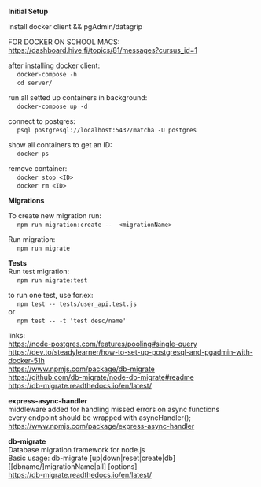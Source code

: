 **Initial Setup**
  
install docker client && pgAdmin/datagrip  

FOR DOCKER ON SCHOOL MACS:  
https://dashboard.hive.fi/topics/81/messages?cursus_id=1  
  
after installing docker client:  
	&emsp; `docker-compose -h`  
	&emsp; 	`cd server/`


  
run all setted up containers in background:  
	&emsp; `docker-compose up -d`  
  
connect to postgres:  
	&emsp; `psql postgresql://localhost:5432/matcha -U postgres`  
  
show all containers to get an ID:  
	&emsp; `docker ps`  
  
remove container:  
	&emsp; `docker stop <ID>`  
	&emsp; `docker rm <ID>`  
  
**Migrations**
  
To create new migration run:  
&emsp; `npm run migration:create --  <migrationName>`  
  
Run migration:  
&emsp; `npm run migrate`  
  

**Tests**  
Run test migration:  
&emsp; `npm run migrate:test`  
  
to run one test, use for.ex:  
&emsp; `npm test -- tests/user_api.test.js`  
or  
&emsp; `npm test -- -t 'test desc/name'`  
  
links:  
https://node-postgres.com/features/pooling#single-query  
https://dev.to/steadylearner/how-to-set-up-postgresql-and-pgadmin-with-docker-51h  
https://www.npmjs.com/package/db-migrate  
https://github.com/db-migrate/node-db-migrate#readme  
https://db-migrate.readthedocs.io/en/latest/  
  
**express-async-handler**  
middleware added for handling missed errors on async functions  
every endpoint should be wrapped with asyncHandler();  
https://www.npmjs.com/package/express-async-handler  
  
  
**db-migrate**  
Database migration framework for node.js  
Basic usage: db-migrate [up|down|reset|create|db] [[dbname/]migrationName|all] [options]  
https://db-migrate.readthedocs.io/en/latest/  
